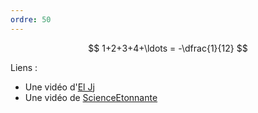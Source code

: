 ```yaml
---
ordre: 50
---
```

$$
1+2+3+4+\ldots = -\dfrac{1}{12}
$$

Liens :
- Une vidéo d'[El Jj](https://www.youtube.com/watch?v=dNpdMYB8pZs)
- Une vidéo de [ScienceEtonnante](https://www.youtube.com/watch?v=jyQ_hUVI4Gk)

